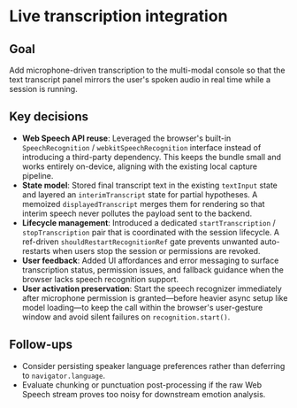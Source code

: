 # Live transcription integration

## Goal
Add microphone-driven transcription to the multi-modal console so that the text transcript panel mirrors the user's spoken audio in real time while a session is running.

## Key decisions
- **Web Speech API reuse**: Leveraged the browser's built-in `SpeechRecognition` / `webkitSpeechRecognition` interface instead of introducing a third-party dependency. This keeps the bundle small and works entirely on-device, aligning with the existing local capture pipeline.
- **State model**: Stored final transcript text in the existing `textInput` state and layered an `interimTranscript` state for partial hypotheses. A memoized `displayedTranscript` merges them for rendering so that interim speech never pollutes the payload sent to the backend.
- **Lifecycle management**: Introduced a dedicated `startTranscription` / `stopTranscription` pair that is coordinated with the session lifecycle. A ref-driven `shouldRestartRecognitionRef` gate prevents unwanted auto-restarts when users stop the session or permissions are revoked.
- **User feedback**: Added UI affordances and error messaging to surface transcription status, permission issues, and fallback guidance when the browser lacks speech recognition support.
- **User activation preservation**: Start the speech recognizer immediately after microphone permission is granted—before heavier async setup like model loading—to keep the call within the browser's user-gesture window and avoid silent failures on `recognition.start()`.

## Follow-ups
- Consider persisting speaker language preferences rather than deferring to `navigator.language`.
- Evaluate chunking or punctuation post-processing if the raw Web Speech stream proves too noisy for downstream emotion analysis.
